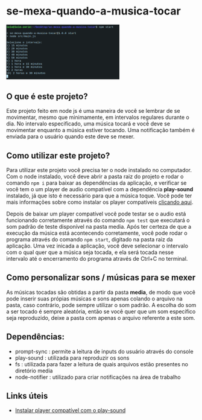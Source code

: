 # se-mexa-quando-a-musica-tocar
<img src="imagens/print.png" width = "300px">

## O que é este projeto?
Este projeto feito em node js é uma maneira de você se lembrar de se movimentar, mesmo que minimamente, em intervalos regulares durante o dia. No intervalo especificado, uma música tocará e você deve se movimentar enquanto a música estiver tocando. Uma notificação também é enviada para o usuário quando este deve se mexer.

## Como utilizar este projeto?
Para utilizar este projeto você precisa ter o node instalado no computador. Com o node instalado, você deve abrir a pasta raiz do projeto e rodar o comando `npm i` para baixar as dependências da aplicação, e verificar se você tem o um player de audio compatível com a dependência **play-sound** instalado, já que isto é necessário para que a música toque. Você pode ter mais informações sobre como instalar os player compatíveis [clicando aqui](https://thisdavej.com/node-js-playing-sounds-to-provide-notifications/).

Depois de baixar um player compatível você pode testar se o audio está funcionando corretamente através do comando `npm test` que executará o som padrão de teste disponível na pasta media. Após ter certeza de que a execução da música está acontecendo corretamente, você pode rodar o programa através do comando `npm start`, digitado na pasta raiz da aplicação. Uma vez inicada a aplicação, você deve selecionar o intervalo com o qual quer que a música seja tocada, e ela será tocada nesse intervalo até o encerramento do programa através de Ctrl+C no terminal.

## Como personalizar sons / músicas para se mexer
 As músicas tocadas são obtidas a partir da pasta **media**, de modo que você pode inserir suas própias músicas e sons apenas colando o arquivo na pasta, caso contrário, pode sempre utilizar o som padrão. A escolha do som a ser tocado é sempre aleatória, então se você quer que um som específico seja reproduzido, deixe a pasta com apenas o arquivo referente a este som. 

## Dependências:
- prompt-sync : permite a leitura de inputs do usuário através do console
- play-sound : utilizada para reproduzir os sons
- fs : utilizada para fazer a leitura de quais arquivos estão presentes no diretório media
- node-notifier : utilizado para criar notificações na área de trabalho 

## Links úteis
- [Instalar player compatível com o play-sound](https://thisdavej.com/node-js-playing-sounds-to-provide-notifications/)
